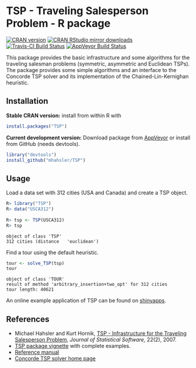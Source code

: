 # TSP - Traveling Salesperson Problem - R package

[![CRAN version](http://www.r-pkg.org/badges/version/TSP)](https://cran.r-project.org/package=TSP)
[![CRAN RStudio mirror downloads](http://cranlogs.r-pkg.org/badges/TSP)](https://cran.r-project.org/package=TSP)
[![Travis-CI Build Status](https://travis-ci.org/mhahsler/TSP.svg?branch=master)](https://travis-ci.org/mhahsler/TSP)
[![AppVeyor Build Status](https://ci.appveyor.com/api/projects/status/github/mhahsler/TSP?branch=master&svg=true)](https://ci.appveyor.com/project/mhahsler/TSP)

This package provides the 
basic infrastructure and some algorithms for the traveling
salesman problems (symmetric, asymmetric and Euclidean TSPs). 
The package provides some simple algorithms and
an interface to the Concorde TSP solver and its implementation of the 
Chained-Lin-Kernighan heuristic. 

## Installation

__Stable CRAN version:__ install from within R with
```R
install.packages("TSP")
```
__Current development version:__ Download package from [AppVeyor](https://ci.appveyor.com/project/mhahsler/TSP/build/artifacts) or install from GitHub (needs devtools).
```R 
library("devtools")
install_github("mhahsler/TSP")
```

## Usage

Load a data set with 312 cities (USA and Canada) and create a TSP object. 
```R
R> library("TSP")
R> data("USCA312")
 
R> tsp <- TSP(USCA312)
R> tsp
```

```
object of class 'TSP'
312 cities (distance   'euclidean')
```

Find a tour using the default heuristic. 
```R
tour <- solve_TSP(tsp)
tour
```

```
object of class 'TOUR' 
result of method 'arbitrary_insertion+two_opt' for 312 cities
tour length: 40621
```

An online example application of TSP can be found on [shinyapps](https://shrinidhee.shinyapps.io/SimpleTSP).

## References

* Michael Hahsler and Kurt Hornik, [TSP - Infrastructure for the Traveling Salesperson Problem,](http://dx.doi.org/10.18637/jss.v023.i02) _Journal of Statistical Software,_ 22(2), 2007.
* [TSP package vignette](https://cran.r-project.org/package=TSP/vignettes/TSP.pdf) with complete examples.
* [Reference manual](https://cran.r-project.org/package=TSP/TSP.pdf)
* [Concorde TSP solver home page](http://www.math.uwaterloo.ca/tsp/concorde/)
